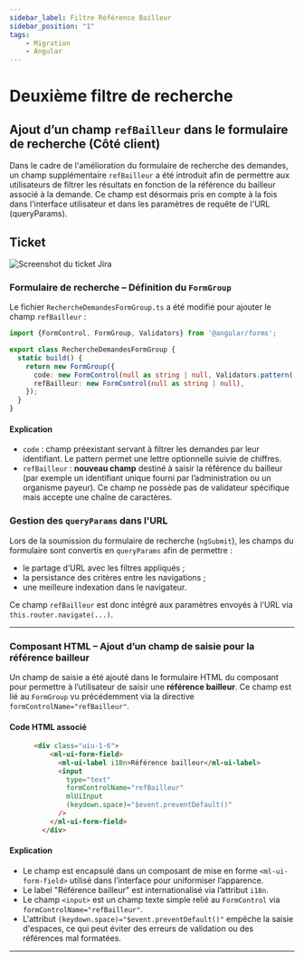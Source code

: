 ```yaml
---
sidebar_label: Filtre Référence Bailleur
sidebar_position: "1"
tags: 
    - Migration
    - Angular
---
```

# Deuxième filtre de recherche

## Ajout d’un champ `refBailleur` dans le formulaire de recherche (Côté client)

Dans le cadre de l'amélioration du formulaire de recherche des demandes, un champ supplémentaire `refBailleur` a été introduit afin de permettre aux utilisateurs de filtrer les résultats en fonction de la référence du bailleur associé à la demande. Ce champ est désormais pris en compte à la fois dans l'interface utilisateur et dans les paramètres de requête de l'URL (queryParams).

## Ticket

![Screenshot du ticket Jira](/img/recherche_demande/ticket_filtre_ref_bailleur.png)

### Formulaire de recherche – Définition du `FormGroup`

Le fichier `RechercheDemandesFormGroup.ts` a été modifié pour ajouter le champ `refBailleur` :

``` ts
import {FormControl, FormGroup, Validators} from '@angular/forms';

export class RechercheDemandesFormGroup {
  static build() {
    return new FormGroup({
      code: new FormControl(null as string | null, Validators.pattern('[a-zA-Z]?[0-9]{1,6}')), // ce pattern prends en compte une lettre (majuscule ou minuscule) ou non et ensuite jusqu'a 6 chiffres
      refBailleur: new FormControl(null as string | null),
    });
  }
}
```

#### Explication

* `code` : champ préexistant servant à filtrer les demandes par leur identifiant. Le pattern permet une lettre optionnelle suivie de chiffres.
* `refBailleur` : **nouveau champ** destiné à saisir la référence du bailleur (par exemple un identifiant unique fourni par l’administration ou un organisme payeur). Ce champ ne possède pas de validateur spécifique mais accepte une chaîne de caractères.

### Gestion des `queryParams` dans l'URL

Lors de la soumission du formulaire de recherche (`ngSubmit`), les champs du formulaire sont convertis en `queryParams` afin de permettre :

* le partage d’URL avec les filtres appliqués ;
* la persistance des critères entre les navigations ;
* une meilleure indexation dans le navigateur.

Ce champ `refBailleur` est donc intégré aux paramètres envoyés à l'URL via `this.router.navigate(...)`.

---

### Composant HTML – Ajout d’un champ de saisie pour la **référence bailleur**

Un champ de saisie a été ajouté dans le formulaire HTML du composant pour permettre à l’utilisateur de saisir une **référence bailleur**. Ce champ est lié au `FormGroup` vu précédemment via la directive `formControlName="refBailleur"`.

#### Code HTML associé

```html 
      <div class="uiu-1-6">
          <ml-ui-form-field>
            <ml-ui-label i18n>Référence bailleur</ml-ui-label>
            <input
              type="text"
              formControlName="refBailleur"
              mlUiInput
              (keydown.space)="$event.preventDefault()"
            />
          </ml-ui-form-field>
        </div>
```

#### Explication

* Le champ est encapsulé dans un composant de mise en forme `<ml-ui-form-field>` utilisé dans l’interface pour uniformiser l’apparence.
* Le label "Référence bailleur" est internationalisé via l’attribut `i18n`.
* Le champ `<input>` est un champ texte simple relié au `FormControl` via `formControlName="refBailleur"`.
* L'attribut `(keydown.space)="$event.preventDefault()"` empêche la saisie d'espaces, ce qui peut éviter des erreurs de validation ou des références mal formatées.

---
